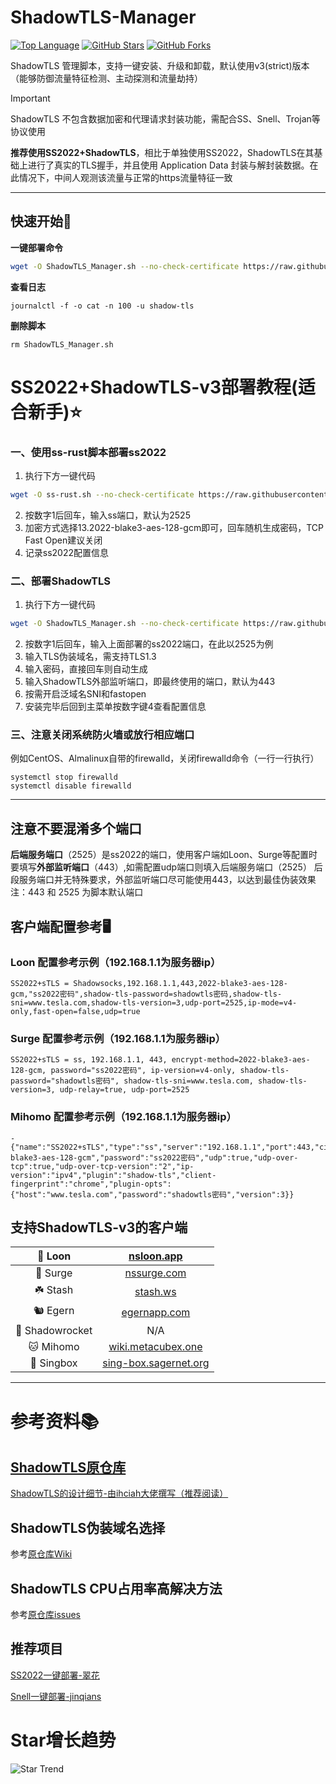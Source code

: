 # ShadowTLS-Manager

[![Top Language](https://img.shields.io/github/languages/top/Kismet0123/ShadowTLS-Manager.svg)](https://github.com/Kismet0123/ShadowTLS-Manager) [![GitHub Stars](https://img.shields.io/github/stars/Kismet0123/ShadowTLS-Manager.svg?style=social)](https://github.com/Kismet0123/ShadowTLS-Manager) [![GitHub Forks](https://img.shields.io/github/forks/Kismet0123/ShadowTLS-Manager.svg?style=social)](https://github.com/Kismet0123/ShadowTLS-Manager)

ShadowTLS 管理脚本，支持一键安装、升级和卸载，默认使用v3(strict)版本（能够防御流量特征检测、主动探测和流量劫持）

> [!IMPORTANT]
> ShadowTLS 不包含数据加密和代理请求封装功能，需配合SS、Snell、Trojan等协议使用

**推荐使用SS2022+ShadowTLS**，相比于单独使用SS2022，ShadowTLS在其基础上进行了真实的TLS握手，并且使用 Application Data 封装与解封装数据。在此情况下，中间人观测该流量与正常的https流量特征一致

---

## 快速开始📃

**一键部署命令**

```bash
wget -O ShadowTLS_Manager.sh --no-check-certificate https://raw.githubusercontent.com/Kismet0123/ShadowTLS-Manager/refs/heads/main/ShadowTLS_Manager.sh && chmod +x ShadowTLS_Manager.sh && ./ShadowTLS_Manager.sh
```

**查看日志**

```
journalctl -f -o cat -n 100 -u shadow-tls
```

**删除脚本**

```
rm ShadowTLS_Manager.sh
```


# SS2022+ShadowTLS-v3部署教程(适合新手)⭐️

### 一、使用ss-rust脚本部署ss2022

1. 执行下方一键代码

```bash
wget -O ss-rust.sh --no-check-certificate https://raw.githubusercontent.com/xOS/Shadowsocks-Rust/master/ss-rust.sh && chmod +x ss-rust.sh && ./ss-rust.sh
```

2. 按数字1后回车，输入ss端口，默认为2525
3. 加密方式选择13.2022-blake3-aes-128-gcm即可，回车随机生成密码，TCP Fast Open建议关闭
4. 记录ss2022配置信息

### 二、部署ShadowTLS

1. 执行下方一键代码

```bash
wget -O ShadowTLS_Manager.sh --no-check-certificate https://raw.githubusercontent.com/Kismet0123/ShadowTLS-Manager/refs/heads/main/ShadowTLS_Manager.sh && chmod +x ShadowTLS_Manager.sh && ./ShadowTLS_Manager.sh
```

2. 按数字1后回车，输入上面部署的ss2022端口，在此以2525为例
3. 输入TLS伪装域名，需支持TLS1.3
4. 输入密码，直接回车则自动生成
5. 输入ShadowTLS外部监听端口，即最终使用的端口，默认为443
6. 按需开启泛域名SNI和fastopen
7. 安装完毕后回到主菜单按数字键4查看配置信息

### 三、注意关闭系统防火墙或放行相应端口

例如CentOS、Almalinux自带的firewalld，关闭firewalld命令（一行一行执行）

```
systemctl stop firewalld
systemctl disable firewalld
```

---

## **注意不要混淆多个端口**

**后端服务端口**（2525）是ss2022的端口，使用客户端如Loon、Surge等配置时要填写**外部监听端口**（443）,如需配置udp端口则填入后端服务端口（2525）
后段服务端口并无特殊要求，外部监听端口尽可能使用443，以达到最佳伪装效果
注：443 和 2525 为脚本默认端口

## 客户端配置参考🖥️

### Loon 配置参考示例（192.168.1.1为服务器ip）

```
SS2022+sTLS = Shadowsocks,192.168.1.1,443,2022-blake3-aes-128-gcm,"ss2022密码",shadow-tls-password=shadowtls密码,shadow-tls-sni=www.tesla.com,shadow-tls-version=3,udp-port=2525,ip-mode=v4-only,fast-open=false,udp=true
```

### Surge 配置参考示例（192.168.1.1为服务器ip）

```
SS2022+sTLS = ss, 192.168.1.1, 443, encrypt-method=2022-blake3-aes-128-gcm, password="ss2022密码", ip-version=v4-only, shadow-tls-password="shadowtls密码", shadow-tls-sni=www.tesla.com, shadow-tls-version=3, udp-relay=true, udp-port=2525
```

### Mihomo 配置参考示例（192.168.1.1为服务器ip）

```
- {"name":"SS2022+sTLS","type":"ss","server":"192.168.1.1","port":443,"cipher":"2022-blake3-aes-128-gcm","password":"ss2022密码","udp":true,"udp-over-tcp":true,"udp-over-tcp-version":"2","ip-version":"ipv4","plugin":"shadow-tls","client-fingerprint":"chrome","plugin-opts":{"host":"www.tesla.com","password":"shadowtls密码","version":3}}
```

## 支持ShadowTLS-v3的客户端

| 🎈 Loon      | [nsloon.app](https://nsloon.app/)                       |
|:------------:|:-------------------------------------------------------:|
| 🌊 Surge     | [nssurge.com](https://nssurge.com/)                    |
| ☘️ Stash    | [stash.ws](https://stash.ws/)                         |
| 🐿️ Egern   | [egernapp.com](https://egernapp.com/)                |
| 🚀 Shadowrocket | N/A                                            |
| 🐱 Mihomo   | [wiki.metacubex.one](https://wiki.metacubex.one/config/proxies/ss/) |
| 🎁 Singbox | [sing-box.sagernet.org](https://sing-box.sagernet.org/zh/configuration/inbound/shadowtls/) |

---

# 参考资料📚

## [ShadowTLS原仓库](https://github.com/ihciah/shadow-tls)

[ShadowTLS的设计细节-由ihciah大佬撰写（推荐阅读）](https://www.ihcblog.com/a-better-tls-obfs-proxy/)

## ShadowTLS伪装域名选择

参考[原仓库Wiki](https://github.com/ihciah/shadow-tls/wiki/V3-Protocol)

## ShadowTLS CPU占用率高解决方法

参考[原仓库issues](https://github.com/ihciah/shadow-tls/issues/109)

## 推荐项目

[SS2022一键部署-翠花](https://github.com/xOS/Shadowsocks-Rust)

[Snell一键部署-jinqians](https://github.com/jinqians/snell.sh)

# Star增长趋势

![Star Trend](https://starchart.cc/Kismet0123/ShadowTLS-Manager.svg )
